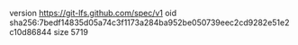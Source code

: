 version https://git-lfs.github.com/spec/v1
oid sha256:7bedf14835d05a74c3f1173a284ba952be050739eec2cd9282e51e2c10d86844
size 5719
